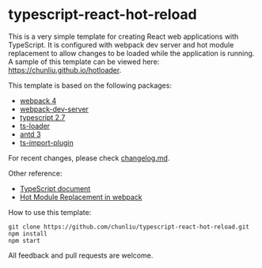 # typescript-react-hot-reload

This is a very simple template for creating React web applications with TypeScript. It is configured with webpack dev server  and hot module replacement to allow changes to be loaded while the application is running. A sample of this template can be viewed here: https://chunliu.github.io/hotloader.

This template is based on the following packages: 

* [webpack 4](https://webpack.js.org/)
* [webpack-dev-server](https://github.com/webpack/webpack-dev-server)
* [typescript 2.7](http://www.typescriptlang.org/)
* [ts-loader](https://github.com/TypeStrong/ts-loader)
* [antd 3](https://ant.design/docs/react/introduce)
* [ts-import-plugin](https://github.com/Brooooooklyn/ts-import-plugin) 

For recent changes, please check [changelog.md](./CHANGELOG.md). 

Other reference:

* [TypeScript document](https://www.typescriptlang.org/docs/handbook/react-&-webpack.html)
* [Hot Module Replacement in webpack](https://webpack.js.org/concepts/hot-module-replacement/)

How to use this template: 

```
git clone https://github.com/chunliu/typescript-react-hot-reload.git
npm install
npm start
```

All feedback and pull requests are welcome. 
